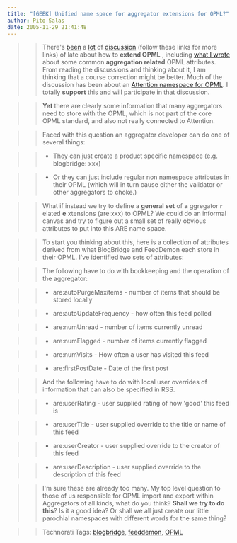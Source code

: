 ```yaml
---
title: "[GEEK] Unified name space for aggregator extensions for OPML?"
author: Pito Salas
date: 2005-11-29 21:41:48
---
```


>>

>> There's
[been](<http://nick.typepad.com/blog/2005/11/an_attention_na_1.html>) a
[lot](<http://www.feedblog.org/2005/11/opml_attention_.html>) of
[discussion](<http://blogs.msdn.com/alexbarn/archive/2005/11/23/496170.aspx>)
(follow these links for more links) of late about how to **extend OPML** ,
including [what I
wrote](<http://www.blogbridge.com/archives/2005/11/geek_preliminar.php>) about
some common **aggregation related** OPML attributes. From reading the
discussions and thinking about it, I am thinking that a course correction
might be better. Much of the discussion has been about an [Attention namespace
for OPML](<http://nick.typepad.com/blog/2005/11/an_attention_na_1.html>). I
totally **support** this and will participate in that discussion.

>>

>> **Yet** there are clearly some information that many aggregators need to
store with the OPML, which is not part of the core OPML standard, and also not
really connected to Attention.

>>

>> Faced with this question an aggregator developer can do one of several
things:

>>

>>   * They can just create a product specific namespace (e.g. blogbridge:
xxx)

>>

>>   * Or they can just include regular non namespace attributes in their OPML
(which will in turn cause either the validator or other aggregators to choke.)

>>

>>

>>

>> What if instead we try to define a **general set** of **a** ggregator **r**
elated **e** xtensions (are:xxx) to OPML? We could do an informal canvas and
try to figure out a small set of really obvious attributes to put into this
ARE name space.

>>

>> To start you thinking about this, here is a collection of attributes
derived from what BlogBridge and FeedDemon each store in their OPML. I've
identified two sets of attributes:

>>

>> The following have to do with bookkeeping and the operation of the
aggregator:

>>

>>   * are:autoPurgeMaxitems - number of items that should be stored locally

>>

>>   * are:autoUpdateFrequency - how often this feed polled

>>

>>   * are:numUnread - number of items currently unread

>>

>>   * are:numFlagged - number of items currently flagged

>>

>>   * are:numVisits - How often a user has visited this feed

>>

>>   * are:firstPostDate - Date of the first post

>>

>>

>>

>> And the following have to do with local user overrides of information that
can also be specified in RSS.

>>

>>   * are:userRating - user supplied rating of how 'good' this feed is

>>

>>   * are:userTitle - user supplied override to the title or name of this
feed

>>

>>   * are:userCreator - user supplied override to the creator of this feed

>>

>>   * are:userDescription - user supplied override to the description of this
feed

>>

>>

>>

>> I'm sure these are already too many. My top level question to those of us
responsible for OPML import and export within Aggregators of all kinds, what
do you think? **Shall we try to do this**? Is it a good idea? Or shall we all
just create our little parochial namespaces with different words for the same
thing?

>>

>> Technorati Tags: [blogbridge](<http://www.technorati.com/tag/blogbridge>),
[feeddemon](<http://www.technorati.com/tag/feeddemon>),
[OPML](<http://www.technorati.com/tag/OPML>)



